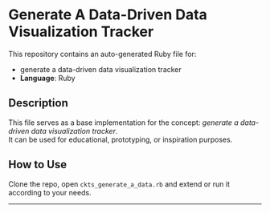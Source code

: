 # Generate A Data-Driven Data Visualization Tracker

This repository contains an auto-generated Ruby file for:

- generate a data-driven data visualization tracker
- **Language**: Ruby

## Description

This file serves as a base implementation for the concept: *generate a data-driven data visualization tracker*.  
It can be used for educational, prototyping, or inspiration purposes.

## How to Use

Clone the repo, open `ckts_generate_a_data.rb` and extend or run it according to your needs.

---


